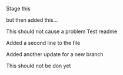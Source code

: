 Stage this

but then added this...

This should not cause a problem
Test readme

Added a second line to the file

Added another update for a new branch

This should not be don yet
